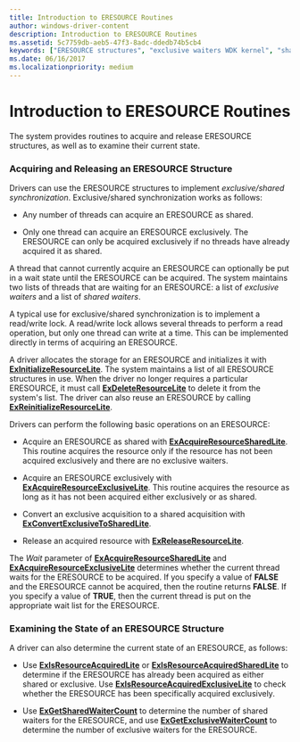 ```yaml
---
title: Introduction to ERESOURCE Routines
author: windows-driver-content
description: Introduction to ERESOURCE Routines
ms.assetid: 5c7759db-aeb5-47f3-8adc-ddedb74b5cb4
keywords: ["ERESOURCE structures", "exclusive waiters WDK kernel", "shared waiters WDK kernel", "exclusive/shared synchronization WDK kernel", "synchronization WDK kernel , exclusive/shared", "waiters WDK kernel"]
ms.date: 06/16/2017
ms.localizationpriority: medium
---
```


# Introduction to ERESOURCE Routines





The system provides routines to acquire and release ERESOURCE structures, as well as to examine their current state.

### Acquiring and Releasing an ERESOURCE Structure

Drivers can use the ERESOURCE structures to implement *exclusive/shared synchronization*. Exclusive/shared synchronization works as follows:

-   Any number of threads can acquire an ERESOURCE as shared.

-   Only one thread can acquire an ERESOURCE exclusively. The ERESOURCE can only be acquired exclusively if no threads have already acquired it as shared.

A thread that cannot currently acquire an ERESOURCE can optionally be put in a wait state until the ERESOURCE can be acquired. The system maintains two lists of threads that are waiting for an ERESOURCE: a list of *exclusive waiters* and a list of *shared waiters*.

A typical use for exclusive/shared synchronization is to implement a read/write lock. A read/write lock allows several threads to perform a read operation, but only one thread can write at a time. This can be implemented directly in terms of acquiring an ERESOURCE.

A driver allocates the storage for an ERESOURCE and initializes it with [**ExInitializeResourceLite**](https://msdn.microsoft.com/library/windows/hardware/ff545317). The system maintains a list of all ERESOURCE structures in use. When the driver no longer requires a particular ERESOURCE, it must call [**ExDeleteResourceLite**](https://msdn.microsoft.com/library/windows/hardware/ff544578) to delete it from the system's list. The driver can also reuse an ERESOURCE by calling [**ExReinitializeResourceLite**](https://msdn.microsoft.com/library/windows/hardware/ff545542).

Drivers can perform the following basic operations on an ERESOURCE:

-   Acquire an ERESOURCE as shared with [**ExAcquireResourceSharedLite**](https://msdn.microsoft.com/library/windows/hardware/ff544363). This routine acquires the resource only if the resource has not been acquired exclusively and there are no exclusive waiters.

-   Acquire an ERESOURCE exclusively with [**ExAcquireResourceExclusiveLite**](https://msdn.microsoft.com/library/windows/hardware/ff544351). This routine acquires the resource as long as it has not been acquired either exclusively or as shared.

-   Convert an exclusive acquisition to a shared acquisition with [**ExConvertExclusiveToSharedLite**](https://msdn.microsoft.com/library/windows/hardware/ff544558).

-   Release an acquired resource with [**ExReleaseResourceLite**](https://msdn.microsoft.com/library/windows/hardware/ff545597).

The *Wait* parameter of [**ExAcquireResourceSharedLite**](https://msdn.microsoft.com/library/windows/hardware/ff544363) and [**ExAcquireResourceExclusiveLite**](https://msdn.microsoft.com/library/windows/hardware/ff544351) determines whether the current thread waits for the ERESOURCE to be acquired. If you specify a value of **FALSE** and the ERESOURCE cannot be acquired, then the routine returns **FALSE**. If you specify a value of **TRUE**, then the current thread is put on the appropriate wait list for the ERESOURCE.

### Examining the State of an ERESOURCE Structure

A driver can also determine the current state of an ERESOURCE, as follows:

-   Use [**ExIsResourceAcquiredLite**](https://msdn.microsoft.com/library/windows/hardware/ff545466) or [**ExIsResourceAcquiredSharedLite**](https://msdn.microsoft.com/library/windows/hardware/ff545477) to determine if the ERESOURCE has already been acquired as either shared or exclusive. Use [**ExIsResourceAcquiredExclusiveLite**](https://msdn.microsoft.com/library/windows/hardware/ff545458) to check whether the ERESOURCE has been specifically acquired exclusively.

-   Use [**ExGetSharedWaiterCount**](https://msdn.microsoft.com/library/windows/hardware/ff545290) to determine the number of shared waiters for the ERESOURCE, and use [**ExGetExclusiveWaiterCount**](https://msdn.microsoft.com/library/windows/hardware/ff544618) to determine the number of exclusive waiters for the ERESOURCE.

 

 





